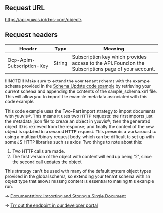 ## Request URL
https://api.yuuvis.io/dms-core/objects

## Request headers
| Header                    | Type   | Meaning                                                                                             |
|---------------------------|--------|-----------------------------------------------------------------------------------------------------|
| Ocp-Apim-Subscription-Key | String | Subscription key which provides access to the API. Found on the Subscriptions page of your account. |

!!!NOTE!!!
Make sure to extend the your tenant schema with the example schema provided in the [Schema Update code example](https://github.com/yuuvis/JavaScript-calls/tree/feature/axiosReview/Axios/post-to-yuuvis%C2%AE/Post-Schema-Update) by retrieving your current schema and appending the contents of the sample_schema.xml file. This will allow you to import the example metadata associated with this code example.

This code example uses the Two-Part import strategy to import documents with yuuvis®. This means it uses two HTTP requests: the first imports just the metadata .json file to create an object in yuuvis®; then the generated object ID is retrieved from the response; and finally the content of the new object is updated in a second HTTP request. This presents a workaround to using a multipart/binary request body, which can be difficult to set up with some JS HTTP libraries such as axios.
Two things to note about this:
1. Two HTTP calls are made.
2. The first version of the object with content will end up being '2', since the second call updates the object.

This strategy can't be used with many of the default system object types provided in the global schema, so extending your tenant schema with an object type that allows missing content is essential to making this example run.

&rarr; [Documentation: Importing and Storing a Single Document](https://github.com/yuuvis/Documentation/wiki/Import-and-store#importing-and-storing-a-single-document)

&rarr; [Try out the endpoint in our developer portal](https://yuuvis.io/Apis/Endpoints/dms-core-api)
